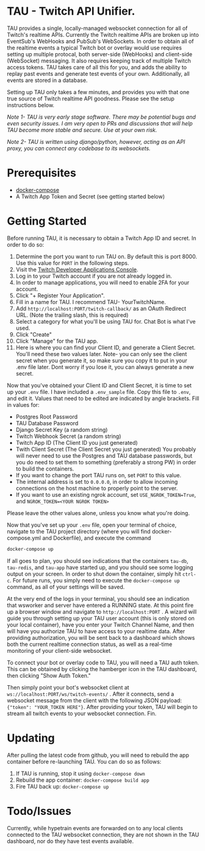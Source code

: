 # TAU - Twitch API Unifier.

TAU provides a single, locally-managed websocket connection for
all of Twitch's realtime APIs. Currently the Twitch realtime
APIs are broken up into EventSub's WebHooks and PubSub's WebSockets.
In order to obtain all of the realtime events a typical Twitch bot or
overlay would use requires setting up multiple protocal, both server-side
(WebHooks) and client-side (WebSocket) messaging. It also requires
keeping track of multiple Twitch access tokens. TAU takes care of all
this for you, and adds the ability to replay past events and generate
test events of your own. Additionally, all events are stored in a
database.

Setting up TAU only takes a few minutes, and provides you with that
one true source of Twitch realtime API goodness. Please see the
setup instructions below.

_Note 1- TAU is very early stage software. There may be potential bugs
and even security issues. I am very open to PRs and discussions that
will help TAU become more stable and secure. Use at your own risk._

_Note 2- TAU is written using django/python, however, acting as an
API proxy, you can connect any codebase to its websockets._

# Prerequisites

- [docker-compose](https://docs.docker.com/compose/install/)
- A Twitch App Token and Secret (see getting started below)

# Getting Started

Before running TAU, it is necessary to obtain a Twitch App ID and
secret. In order to do so:

1. Determine the port you want to run TAU on.  By default this is port 8000.  Use this value for `PORT` in the following steps.
1. Visit the [Twitch Developer Applications Console](https://dev.twitch.tv/console/apps).
2. Log in to your Twitch account if you are not already logged in.
3. In order to manage applications, you will need to enable 2FA for your account.
4. Click "+ Register Your Application".
5. Fill in a name for TAU. I recommend TAU- YourTwitchName.
6. Add `http://localhost:PORT/twitch-callback/` as an OAuth Redirect URL. (Note the trailing slash, this is required)
7. Select a category for what you'll be using TAU for. Chat Bot is what I've used.
8. Click "Create"
9. Click "Manage" for the TAU app.
10. Here is where you can find your Client ID, and generate a Client Secret. You'll need these two values later. Note- you can only see the client secret when you generate it, so make sure you copy it to put in your .env file later. Dont worry if you lose it, you can always generate a new secret.

Now that you've obtained your Client ID and Client Secret, it is time to set up your `.env` file. I have included a `.env_sample` file. Copy this file to `.env`, and edit it. Values that
need to be edited are indicated by angle brackets. Fill in values for:

- Postgres Root Password
- TAU Database Password
- Django Secret Key (a random string)
- Twitch Webhook Secret (a random string)
- Twitch App ID (The Client ID you just generated)
- Twith Client Secret (The Client Secret you just generated)
  You probably will never need to use the Postgres and TAU database passwords, but you do need to set them to something (preferably a strong PW) in order to build the containers.
- If you want to change the port TAU runs on, set `PORT` to this value.
- The internal address is set to `0.0.0.0`, in order to allow incoming connections on the host machine to properly point to the server.
- If you want to use an existing ngrok account, set `USE_NGROK_TOKEN=True`, and `NGROK_TOKEN=<YOUR NGROK TOKEN>`

Please leave the other values alone, unless you know what you're doing.

Now that you've set up your `.env` file, open your terminal of choice, navigate to the TAU project directory (where you will find docker-compose.yml and Dockerfile), and execute the command

```bash
docker-compose up
```

If all goes to plan, you should see indications that the containers `tau-db`, `tau-redis`, and `tau-app` have started up, and you should see some logging output on your screen. In order to shut down the container, simply hit `ctrl-c`.  For future runs, you simply need to execute the `docker-compose up` command, as all of your settings will be saved.

At the very end of the logs in your terminal, you should see an indication that wsworker and server have entered a RUNNING state. At this point fire up a browser window and navigate to `http://localhost:PORT` . A wizard will guide you through setting up your TAU user account (this is only stored on your local container), have you enter your Twitch Channel Name, and then will have you authorize TAU to have access to your realtime data. After providing authorization, you will be sent back to a dashboard which shows both the current realtime connection status, as well as a real-time monitoring of your client-side websocket.

To connect your bot or overlay code to TAU, you will need a TAU auth token.  This can be obtained by clicking the hamberger icon in the TAU dashboard, then clicking "Show Auth Token."

Then simply point your bot's websocket client at `ws://localhost:PORT/ws/twitch-events/` .  After it connects, send a websocket message from the client with the following JSON payload: `{"token": "YOUR_TOKEN HERE"}`.  After providing your token, TAU will begin to stream all twitch events to your websocket connection.  Fin.

# Updating

After pulling the latest code from github, you will need to rebuild the app container before re-launching TAU.  You can do so as follows:

1. If TAU is running, stop it using `docker-compose down`
2. Rebuild the app container: `docker-compose build app`
3. Fire TAU back up: `docker-compose up`

# Todo/Issues

Currently, while hypetrain events are forwarded on to any local clients connected to the TAU websocket connection, they are not shown in the TAU dashboard, nor do they have test events available.
